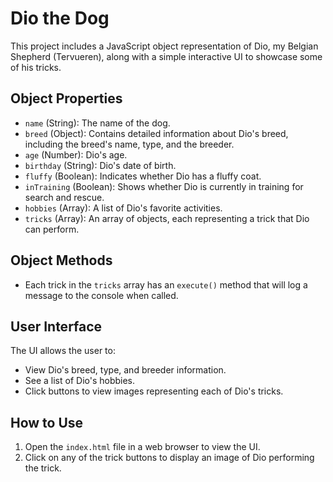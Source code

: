 # Dio the Dog

This project includes a JavaScript object representation of Dio, my Belgian Shepherd (Tervueren), along with a simple interactive UI to showcase some of his tricks.

## Object Properties

- `name` (String): The name of the dog.
- `breed` (Object): Contains detailed information about Dio's breed, including the breed's name, type, and the breeder.
- `age` (Number): Dio's age.
- `birthday` (String): Dio's date of birth.
- `fluffy` (Boolean): Indicates whether Dio has a fluffy coat.
- `inTraining` (Boolean): Shows whether Dio is currently in training for search and rescue.
- `hobbies` (Array): A list of Dio's favorite activities.
- `tricks` (Array): An array of objects, each representing a trick that Dio can perform.


## Object Methods

- Each trick in the `tricks` array has an `execute()` method that will log a message to the console when called.

## User Interface

The UI allows the user to:

- View Dio's breed, type, and breeder information.
- See a list of Dio's hobbies.
- Click buttons to view images representing each of Dio's tricks.

## How to Use

1. Open the `index.html` file in a web browser to view the UI.
2. Click on any of the trick buttons to display an image of Dio performing the trick.
